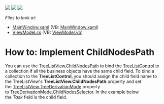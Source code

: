 <!-- default badges list -->
![](https://img.shields.io/endpoint?url=https://codecentral.devexpress.com/api/v1/VersionRange/128657803/16.1.6%2B)
[![](https://img.shields.io/badge/Open_in_DevExpress_Support_Center-FF7200?style=flat-square&logo=DevExpress&logoColor=white)](https://supportcenter.devexpress.com/ticket/details/T556239)
[![](https://img.shields.io/badge/📖_How_to_use_DevExpress_Examples-e9f6fc?style=flat-square)](https://docs.devexpress.com/GeneralInformation/403183)
<!-- default badges end -->
<!-- default file list -->
*Files to look at*:

* [MainWindow.xaml](./CS/ChildNodesPathDemo/MainWindow.xaml) (VB: [MainWindow.xaml](./VB/ChildNodesPathDemo/MainWindow.xaml))
* [ViewModel.cs](./CS/ChildNodesPathDemo/ViewModel.cs) (VB: [ViewModel.vb](./VB/ChildNodesPathDemo/ViewModel.vb))
<!-- default file list end -->
# How to: Implement ChildNodesPath


<p>You can use the <a href="https://documentation.devexpress.com/WPF/DevExpress.Xpf.Grid.TreeListView.ChildNodesPath.property">TreeListView.ChildNodesPath</a> to bind the <a href="https://documentation.devexpress.com/WPF/9759/Controls-and-Libraries/Tree-List">TreeListControl </a>to a collection if all the business objects have the same child field. To bind a collection to the <strong>TreeListControl, </strong>you should assign the child field name to the TreeListView's <strong>TreeListView.ChildNodesPath</strong> property and set the <a href="https://documentation.devexpress.com/WPF/DevExpress.Xpf.Grid.TreeListView.TreeDerivationMode.property">TreeListView.TreeDerivationMode</a> property to <a href="https://documentation.devexpress.com/WPF/DevExpress.Xpf.Grid.TreeListView.ChildNodesSelector.property">TreeDerivationMode.ChildNodesSelector</a>. In the example below the <em>Task </em>field is the child field.</p>

<br/>


